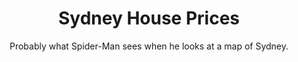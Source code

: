 ---
title: Sydney House Prices
subtitle: Probably what Spider-Man sees when he looks at a map of Sydney.
description: A small project which explores housing prices around Sydney using a Kaggle dataset and various Python libraries.
featured_image: '/sydneyhouseprices/sydneyamazingspiderman.png'
gallery_images:
- /sydneyhouseprices/sydneyamazingspiderman.png
---
